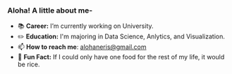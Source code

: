 ### Aloha! A little about me-
- :books: **Career:** I’m currently working on University.
- :pencil2: **Education:** I'm majoring in Data Science, Anlytics, and Visualization.
- 📫 **How to reach me**: alohaneris@gmail.com
- :thought_balloon: **Fun Fact:** If I could only have one food for the rest of my life, it would be rice.

<!--
**wcarri/wcarri** is a ✨ _special_ ✨ repository because its `README.md` (this file) appears on your GitHub profile.

Here are some ideas to get you started:

- 🔭 I’m currently working on University
- 🌱 I’m currently learning Data Science, Anlytics, and Visualization
- 📫 How to reach me: alohaneris@gmail.com
-->
